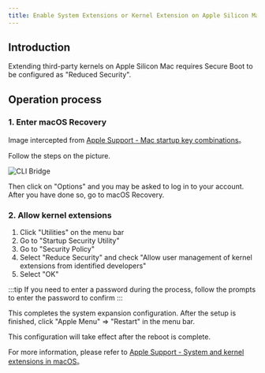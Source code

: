 ```yaml
---
title: Enable System Extensions or Kernel Extension on Apple Silicon Mac
---
```


## Introduction

Extending third-party kernels on Apple Silicon Mac requires Secure Boot to be configured as "Reduced Security".

## Operation process

### 1. Enter macOS Recovery

Image intercepted from [Apple Support - Mac startup key combinations](https://support.apple.com/en-us/HT201255)。

Follow the steps on the picture.

![CLI Bridge](/img/docs/guides/faq/apple-silicon/recovery.jpg)

Then click on "Options" and you may be asked to log in to your account. After you have done so, go to macOS Recovery.

### 2. Allow kernel extensions

1. Click "Utilities" on the menu bar
2. Go to "Startup Security Utility"
3. Go to "Security Policy"
4. Select "Reduce Security" and check "Allow user management of kernel extensions from identified developers"
5. Select "OK"

:::tip
If you need to enter a password during the process, follow the prompts to enter the password to confirm
:::

This completes the system expansion configuration. After the setup is finished, click "Apple Menu" => "Restart" in the menu bar.

This configuration will take effect after the reboot is complete.

For more information, please refer to [Apple Support - System and kernel extensions in macOS](https://support.apple.com/guide/mac-help/change-security-settings-startup-disk-a-mac-mchl768f7291/mac)。
